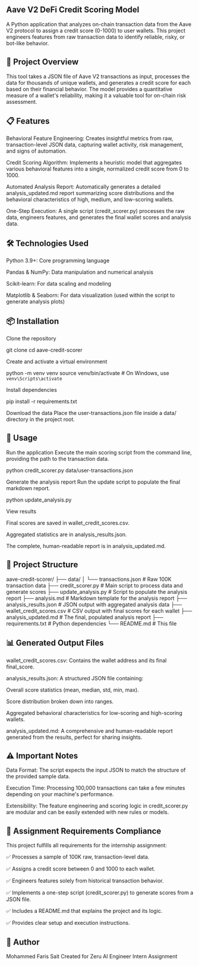## Aave V2 DeFi Credit Scoring Model
A Python application that analyzes on-chain transaction data from the Aave V2 protocol to assign a credit score (0-1000) to user wallets. This project engineers features from raw transaction data to identify reliable, risky, or bot-like behavior.

## 🎯 Project Overview
This tool takes a JSON file of Aave V2 transactions as input, processes the data for thousands of unique wallets, and generates a credit score for each based on their financial behavior. The model provides a quantitative measure of a wallet's reliability, making it a valuable tool for on-chain risk assessment.

## 📋 Features
Behavioral Feature Engineering: Creates insightful metrics from raw, transaction-level JSON data, capturing wallet activity, risk management, and signs of automation.

Credit Scoring Algorithm: Implements a heuristic model that aggregates various behavioral features into a single, normalized credit score from 0 to 1000.

Automated Analysis Report: Automatically generates a detailed analysis_updated.md report summarizing score distributions and the behavioral characteristics of high, medium, and low-scoring wallets.

One-Step Execution: A single script (credit_scorer.py) processes the raw data, engineers features, and generates the final wallet scores and analysis data.

## 🛠️ Technologies Used
Python 3.9+: Core programming language

Pandas & NumPy: Data manipulation and numerical analysis

Scikit-learn: For data scaling and modeling

Matplotlib & Seaborn: For data visualization (used within the script to generate analysis plots)

## 📦 Installation
Clone the repository

git clone <your-repo-url>
cd aave-credit-scorer

Create and activate a virtual environment

python -m venv venv
source venv/bin/activate  # On Windows, use `venv\Scripts\activate`

Install dependencies

pip install -r requirements.txt

Download the data
Place the user-transactions.json file inside a data/ directory in the project root.

## 🚀 Usage
Run the application
Execute the main scoring script from the command line, providing the path to the transaction data.

python credit_scorer.py data/user-transactions.json

Generate the analysis report
Run the update script to populate the final markdown report.

python update_analysis.py

View results

Final scores are saved in wallet_credit_scores.csv.

Aggregated statistics are in analysis_results.json.

The complete, human-readable report is in analysis_updated.md.

## 📁 Project Structure
aave-credit-scorer/
├── data/
│   └── transactions.json         # Raw 100K transaction data
├── credit_scorer.py              # Main script to process data and generate scores
├── update_analysis.py            # Script to populate the analysis report
├── analysis.md                   # Markdown template for the analysis report
├── analysis_results.json         # JSON output with aggregated analysis data
├── wallet_credit_scores.csv      # CSV output with final scores for each wallet
├── analysis_updated.md           # The final, populated analysis report
├── requirements.txt              # Python dependencies
└── README.md                     # This file

## 📊 Generated Output Files
wallet_credit_scores.csv: Contains the wallet address and its final final_score.

analysis_results.json: A structured JSON file containing:

Overall score statistics (mean, median, std, min, max).

Score distribution broken down into ranges.

Aggregated behavioral characteristics for low-scoring and high-scoring wallets.

analysis_updated.md: A comprehensive and human-readable report generated from the results, perfect for sharing insights.

## ⚠️ Important Notes
Data Format: The script expects the input JSON to match the structure of the provided sample data.

Execution Time: Processing 100,000 transactions can take a few minutes depending on your machine's performance.

Extensibility: The feature engineering and scoring logic in credit_scorer.py are modular and can be easily extended with new rules or models.

## 📝 Assignment Requirements Compliance
This project fulfills all requirements for the internship assignment:

✅ Processes a sample of 100K raw, transaction-level data.

✅ Assigns a credit score between 0 and 1000 to each wallet.

✅ Engineers features solely from historical transaction behavior.

✅ Implements a one-step script (credit_scorer.py) to generate scores from a JSON file.

✅ Includes a README.md that explains the project and its logic.

✅ Provides clear setup and execution instructions.

## 👤 Author
Mohammed Faris Sait Created for Zeru AI Engineer Intern Assignment
